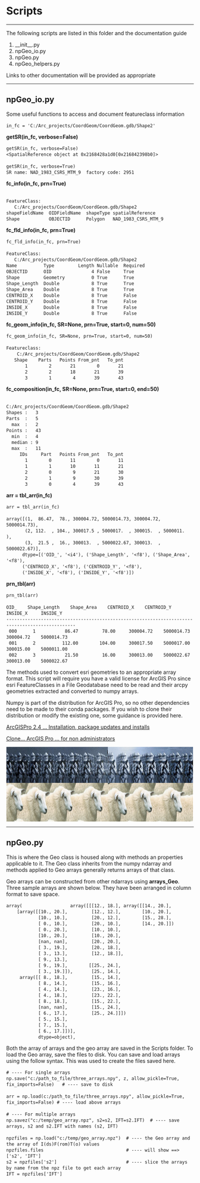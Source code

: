 # Scripts
----
The following scripts are listed in this folder and the documentation guide

1. \_\_init__.py
2. npGeo_io.py
3. npGeo.py
4. npGeo_helpers.py

Links to other documentation will be provided as appropriate


----
## npGeo_io.py

Some useful functions to access and document featureclass information

```
in_fc = 'C:/Arc_projects/CoordGeom/CoordGeom.gdb/Shape2'
```
**getSR(in_fc, verbose=False)**

```
getSR(in_fc, verbose=False)
<SpatialReference object at 0x2168428a1d0[0x216842398b0]>

getSR(in_fc, verbose=True)
SR name: NAD_1983_CSRS_MTM_9  factory code: 2951
```
**fc_info(in_fc, prn=True)**

```fc_info(in_fc, prn=True)

FeatureClass:
   C:/Arc_projects/CoordGeom/CoordGeom.gdb/Shape2
shapeFieldName  OIDFieldName  shapeType spatialReference
Shape           OBJECTID      Polygon   NAD_1983_CSRS_MTM_9
```

**fc_fld_info(in_fc, prn=True)**
```
fc_fld_info(in_fc, prn=True)

FeatureClass:
   C:/Arc_projects/CoordGeom/CoordGeom.gdb/Shape2
Name          Type         Length Nullable  Required  
OBJECTID      OID               4 False     True      
Shape         Geometry          0 True      True      
Shape_Length  Double            8 True      True      
Shape_Area    Double            8 True      True      
CENTROID_X    Double            8 True      False     
CENTROID_Y    Double            8 True      False     
INSIDE_X      Double            8 True      False     
INSIDE_Y      Double            8 True      False     
```

**fc_geom_info(in_fc, SR=None, prn=True, start=0, num=50)**
```
fc_geom_info(in_fc, SR=None, prn=True, start=0, num=50)

Featureclass:
    C:/Arc_projects/CoordGeom/CoordGeom.gdb/Shape2
   Shape    Parts   Points From_pnt   To_pnt 
       1        2       21        0       21 
       2        2       18       21       39 
       3        1        4       39       43 
```

**fc_composition(in_fc, SR=None, prn=True, start=0, end=50)**
```fc_composition(in_fc, SR=None, prn=True, start=0, end=50)

C:/Arc_projects/CoordGeom/CoordGeom.gdb/Shape2
Shapes :   3
Parts  :   5
  max  :   2
Points :   43
  min  :   4
  median : 9
  max  :   11
     IDs     Part   Points From_pnt   To_pnt 
       1        0       11        0       11 
       1        1       10       11       21 
       2        0        9       21       30 
       2        1        9       30       39 
       3        0        4       39       43 
```

**arr = tbl_arr(in_fc)**

```
arr = tbl_arr(in_fc)

array([(1,  86.47,  78., 300004.72, 5000014.73, 300004.72, 5000014.73),
       (2, 112.  , 104., 300017.5 , 5000017.  , 300015.  , 5000011.  ),
       (3,  21.5 ,  16., 300013.  , 5000022.67, 300013.  , 5000022.67)],
      dtype=[('OID_', '<i4'), ('Shape_Length', '<f8'), ('Shape_Area', '<f8'),
      ('CENTROID_X', '<f8'), ('CENTROID_Y', '<f8'),
      ('INSIDE_X', '<f8'), ('INSIDE_Y', '<f8')])
```


**prn_tbl(arr)**

```
prn_tbl(arr)

OID_    Shape_Length    Shape_Area    CENTROID_X    CENTROID_Y    INSIDE_X     INSIDE_Y    
------------------------------------------------------------------------------------------------
 000      1           86.47         78.00     300004.72    5000014.73    300004.72    5000014.73
 001      2          112.00        104.00     300017.50    5000017.00    300015.00    5000011.00
 002      3           21.50         16.00     300013.00    5000022.67    300013.00    5000022.67
 ```

The methods used to convert esri geometries to an appropriate array format.
This script will require you have a valid license for ArcGIS Pro since esri FeatureClasses in a File Geodatabase need to be read and their arcpy geometries extracted and converted to numpy arrays.

Numpy is part of the distribution for ArcGIS Pro, so no other dependencies need to be made to their conda packages.
If you wish to clone their distribution or modify the existing one, some guidance is provided here.

[ArcGISPro 2.4 ... Installation, package updates and installs](https://community.esri.com/blogs/dan_patterson/2019/06/28/arcgis-pro-24-installation-package-updates-and-installs)

[Clone... ArcGIS Pro ... for non administrators](https://community.esri.com/blogs/dan_patterson/2018/12/28/clone)

<a href="url"><img src="https://github.com/Dan-Patterson/npGeo/blob/master/images/clones2.png" align="center" height="200" width="auto" ></a>


----
## npGeo.py

This is where the Geo class is housed along with methods an properties applicable to it.  The Geo class inherits from the numpy ndarray and methods applied to Geo arrays generally returns arrays of that class.

Geo arrays can be constructed from other ndarrays using **arrays_Geo**.  Three sample arrays are shown below.  They have been arranged in column format to save space.  

```
array(                  array([[[12., 18.], array([[14., 20.],
    [array([[10., 20.],         [12., 12.],        [10., 20.],
            [10., 10.],         [20., 12.],        [15., 28.],
            [ 0., 10.],         [20., 10.],        [14., 20.]])
            [ 0., 20.],         [10., 10.],
            [10., 20.],         [10., 20.],
            [nan, nan],         [20., 20.],
            [ 3., 19.],         [20., 18.],
            [ 3., 13.],         [12., 18.]],
            [ 9., 13.],
            [ 9., 19.],        [[25., 24.],
            [ 3., 19.]]),       [25., 14.],
     array([[ 8., 18.],         [15., 14.],
            [ 8., 14.],         [15., 16.],
            [ 4., 14.],         [23., 16.],
            [ 4., 18.],         [23., 22.],
            [ 8., 18.],         [15., 22.],
            [nan, nan],         [15., 24.],
            [ 6., 17.],         [25., 24.]]])
            [ 5., 15.],
            [ 7., 15.],
            [ 6., 17.]])],
            dtype=object),
```

Both the array of arrays and the geo array are saved in the Scripts folder.
To load the Geo array, save the files to disk.  You can save and load arrays using the follow syntax.  This was used to create the files saved here.
```
# ---- For single arrays
np.save("c:/path_to_file/three_arrays.npy", z, allow_pickle=True, fix_imports=False)   # ---- save to disk

arr = np.load(c:/path_to_file/three_arrays.npy", allow_pickle=True, fix_imports=False) # ---- load above arrays

# ---- For multiple arrays
np.savez("c:/temp/geo_array.npz", s2=s2, IFT=s2.IFT)  # ---- save arrays, s2 and s2.IFT with names (s2, IFT)

npzfiles = np.load("c:/temp/geo_array.npz")  # ---- the Geo array and the array of I(ds)F(rom)T(o) values
npzfiles.files                               # ---- will show ==> ['s2', 'IFT']
s2 = npzfiles['s2']                          # ---- slice the arrays by name from the npz file to get each array
IFT = npzfiles['IFT']
```
